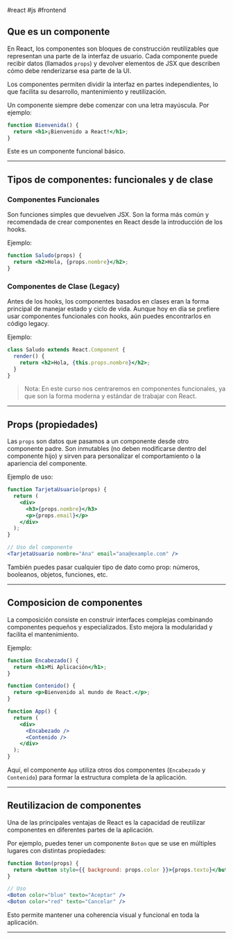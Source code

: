 #react #js #frontend

## Que es un componente

En React, los componentes son bloques de construcción reutilizables que representan una parte de la interfaz de usuario. Cada componente puede recibir datos (llamados `props`) y devolver elementos de JSX que describen cómo debe renderizarse esa parte de la UI.

Los componentes permiten dividir la interfaz en partes independientes, lo que facilita su desarrollo, mantenimiento y reutilización.

Un componente siempre debe comenzar con una letra mayúscula. Por ejemplo:

```jsx
function Bienvenida() {
  return <h1>¡Bienvenido a React!</h1>;
}
```

Este es un componente funcional básico.

---

## Tipos de componentes: funcionales y de clase

### Componentes Funcionales

Son funciones simples que devuelven JSX. Son la forma más común y recomendada de crear componentes en React desde la introducción de los hooks.

Ejemplo:
```jsx
function Saludo(props) {
  return <h2>Hola, {props.nombre}</h2>;
}
```

### Componentes de Clase (Legacy)

Antes de los hooks, los componentes basados en clases eran la forma principal de manejar estado y ciclo de vida. Aunque hoy en día se prefiere usar componentes funcionales con hooks, aún puedes encontrarlos en código legacy.

Ejemplo:
```jsx
class Saludo extends React.Component {
  render() {
    return <h2>Hola, {this.props.nombre}</h2>;
  }
}
```

> Nota: En este curso nos centraremos en componentes funcionales, ya que son la forma moderna y estándar de trabajar con React.

---

## Props (propiedades)

Las `props` son datos que pasamos a un componente desde otro componente padre. Son inmutables (no deben modificarse dentro del componente hijo) y sirven para personalizar el comportamiento o la apariencia del componente.

Ejemplo de uso:
```jsx
function TarjetaUsuario(props) {
  return (
    <div>
      <h3>{props.nombre}</h3>
      <p>{props.email}</p>
    </div>
  );
}

// Uso del componente
<TarjetaUsuario nombre="Ana" email="ana@example.com" />
```

También puedes pasar cualquier tipo de dato como prop: números, booleanos, objetos, funciones, etc.

---

## Composicion de componentes

La composición consiste en construir interfaces complejas combinando componentes pequeños y especializados. Esto mejora la modularidad y facilita el mantenimiento.

Ejemplo:
```jsx
function Encabezado() {
  return <h1>Mi Aplicación</h1>;
}

function Contenido() {
  return <p>Bienvenido al mundo de React.</p>;
}

function App() {
  return (
    <div>
      <Encabezado />
      <Contenido />
    </div>
  );
}
```

Aquí, el componente `App` utiliza otros dos componentes (`Encabezado` y `Contenido`) para formar la estructura completa de la aplicación.

---

## Reutilizacion de componentes

Una de las principales ventajas de React es la capacidad de reutilizar componentes en diferentes partes de la aplicación.

Por ejemplo, puedes tener un componente `Boton` que se use en múltiples lugares con distintas propiedades:

```jsx
function Boton(props) {
  return <button style={{ background: props.color }}>{props.texto}</button>;
}

// Uso
<Boton color="blue" texto="Aceptar" />
<Boton color="red" texto="Cancelar" />
```

Esto permite mantener una coherencia visual y funcional en toda la aplicación.

---